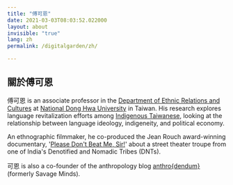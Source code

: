 ```yaml
---
title: "傅可恩"
date: 2021-03-03T08:03:52.022000
layout: about
invisible: "true"
lang: zh
permalink: /digitalgarden/zh/

---
```


## 關於傅可恩

傅可恩 is an associate professor in the [Department of Ethnic Relations and Cultures](https://rc025.ndhu.edu.tw/?Lang=en) at [National Dong Hwa University](https://epage.ndhu.edu.tw/bin/home.php?Lang=en) in Taiwan. His research explores language revitalization efforts among [Indigenous Taiwanese](https://en.wikipedia.org/wiki/Taiwanese_indigenous_peoples), looking at the relationship between language ideology, indigeneity, and political economy. 

An ethnographic filmmaker, he co-produced the Jean Rouch award-winning documentary, '[Please Don't Beat Me, Sir!](https://pleasedontbeatmesir.fournineandahalf.com)' about a street theater troupe from one of India's Denotified and Nomadic Tribes (DNTs). 

可恩 is also a co-founder of the anthropology blog [anthro{dendum}](https://anthrodendum.org) (formerly Savage Minds).  
